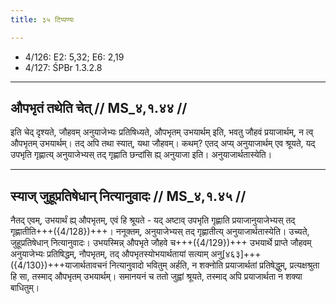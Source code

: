 ```yaml
---
title: ३५ टिप्पण्यः

---
```

- 4/126: E2: 5,32; E6: 2,19
- 4/127: ŚPBr 1.3.2.8

____________________________________________


## औपभृतं तथेति चेत् // MS_४,१.४४ //

इति चेद् दृश्यते, जौहवम् अनुयाजेभ्यः प्रतिषिध्यते, औपभृतम् उभयार्थम् इति, भवतु जौहवं प्रयाजार्थम्, न त्व् औपभृतम् उभयार्थम्। तद् अपि तथा स्यात्, यथा जौहवम्। कथम्? एतद् अप्य् अनुयाजार्थम् एव श्रूयते, यद् उपभृति गृह्णात्य् अनुयाजेभ्यस् तद् गृह्णाति छन्दांसि ह्य् अनुयाजा इति। अनुयाजार्थतास्येति।


____________________________________________


## स्याज् जुहूप्रतिषेधान् नित्यानुवादः // MS_४,१.४५ //

नैतद् एवम्, उभयार्थं ह्य् औपभृतम्, एवं हि श्रूयते - यद् अष्टाव् उपभृति गृह्णाति प्रयाजानुयाजेभ्यस् तद् गृह्णातीति+++({4/128})+++। ननूक्तम्, अनुयाजेभ्यस् तद् गृह्णातीत्य् अनुयाजार्थतास्येति। उच्यते, जुहूप्रतिषेधान् नित्यानुवादः। उभयस्मिन्न् औपभृते जौहवे च+++({4/129})+++ उभयार्थे प्राप्ते जौहवम् अनुयाजेभ्यः प्रतिषिद्धम्, नौपभृतम्, तद् औपभृतस्योभयार्थतायां सत्याम् अनु[४६३]+++({4/130})+++याजार्थतावचनं नित्यानुवादो भवितुम् अर्हति, न शक्नोति प्रयाजार्थतां प्रतिषेद्धुम्, प्रत्यक्षश्रुता हि सा, तस्माद् औपभृतम् उभयार्थम्। समानयनं च ततो जुह्वां श्रूयते, तस्माद् अपि प्रयाजार्थता न शक्या बाधितुम्।
